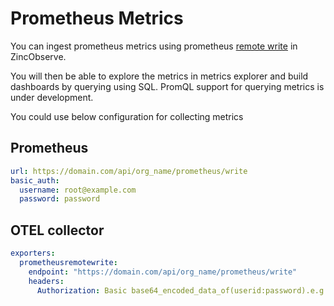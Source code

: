# Prometheus Metrics

You can ingest prometheus metrics using prometheus [remote write](https://prometheus.io/docs/prometheus/latest/configuration/configuration/#remote_write) in ZincObserve.

You will then be able to explore the metrics in metrics explorer and build dashboards by querying using SQL. PromQL support for querying metrics is under development.

You could use below configuration for collecting metrics

## Prometheus 

```yaml
url: https://domain.com/api/org_name/prometheus/write
basic_auth:
  username: root@example.com
  password: password
```

## OTEL collector

```yaml
exporters:
  prometheusremotewrite:
    endpoint: "https://domain.com/api/org_name/prometheus/write"
    headers:
      Authorization: Basic base64_encoded_data_of(userid:password).e.g. Basic cm9vdEBleGFtcGxlLmNvbTo2eUNsSW1HZXV4S3hZanJiCg==
```


